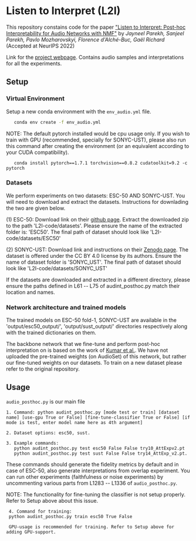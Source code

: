# Listen to Interpret (L2I)

This repository constains code for the paper ["Listen to Interpret: Post-hoc Interpretability for Audio Networks with NMF"](https://arxiv.org/abs/2202.11479) by *Jayneel Parekh, Sanjeel Parekh, Pavlo Mozharovskyi, Florence d'Alché-Buc, Gaël Richard* (Accepted at NeurIPS 2022)

Link for the [project webpage](https://jayneelparekh.github.io/listen2interpret/). Contains audio samples and interpretations for all the experiments.

## Setup

### Virtual Environment

Setup a new conda environment with the ```env_audio.yml``` file.

```sh
   conda env create -f env_audio.yml
```

NOTE: The default pytorch installed would be cpu usage only. If you wish to train with GPU (recommended, specially for SONYC-UST), please also run this command after creating the environment (or an equivalent according to your CUDA compatibility).

```
   conda install pytorch==1.7.1 torchvision==0.8.2 cudatoolkit=9.2 -c pytorch
```

### Datasets

We perform experiments on two datasets: ESC-50 AND SONYC-UST. You will need to download and extract the datasets. Instructions for downlading the two are given below.

(1) ESC-50: Download link on their [github page](https://github.com/karolpiczak/ESC-50). Extract the downloaded zip to the path 'L2I-code/datasets'. Please ensure the name of the extracted folder is: 'ESC50'. The final path of dataset should look like 'L2I-code/datasets/ESC50'

(2) SONYC-UST: Download link and instructions on their [Zenodo page](https://zenodo.org/record/3966543#.Yo6v1n9Bw5k). The dataset is offered under the CC BY 4.0 license by its authors. Ensure the name of dataset folder is 'SONYC_UST'. The final path of dataset should look like 'L2I-code/datasets/SONYC_UST'

If the datasets are downloaded and extracted in a different directory, please ensure the paths defined in L61 -- L75 of audint_posthoc.py match their location and names.


### Network architecture and trained models

The trained models on ESC-50 fold-1, SONYC-UST are available in the 'output/esc50_output/', 'output/sust_output/' directories respectively along with the trained dictionaries on them.

The backbone network that we fine-tune and perform post-hoc interpretation on is based on the work of [Kumar et al.](https://github.com/anuragkr90/weak_feature_extractor). We have not uploaded the pre-trained weights (on AudioSet) of this network, but rather our fine-tuned weights on our datasets. To train on a new dataset please refer to the original repository.  


## Usage

```audio_posthoc.py``` is our main file

    1. Command: python audint_posthoc.py [mode test or train] [dataset name] [use-gpu True or False] [fine-tune-classifier True or False] [if mode is test, enter model name here as 4th argument]

    2. Dataset options: esc50, sust.

    3. Example commands: 
       python audint_posthoc.py test esc50 False False try10_AttExpv2.pt 
       python audint_posthoc.py test sust False False try14_AttExp_v2.pt.
       
These commands should generate the fidelity metrics by default and in case of ESC-50, also generate interpretations from overlap experiment. You can run other experiments (faithfulness or noise experiments) by uncommenting various parts from L1283 -- L1336 of ```audio_posthoc.py```. 
   
NOTE: The functionality for fine-tuning the classifier is not setup properly. Refer to Setup above about this issue. 
    
    
     4. Command for training:
     python audint_posthoc.py train esc50 True False
     
     GPU-usage is recommended for training. Refer to Setup above for adding GPU-support.






